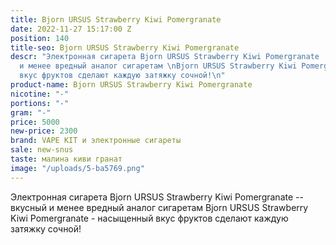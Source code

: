 ```yaml
---
title: Bjorn URSUS Strawberry Kiwi Pomergranate
date: 2022-11-27 15:17:00 Z
position: 140
title-seo: Bjorn URSUS Strawberry Kiwi Pomergranate
descr: "Электронная сигарета Bjorn URSUS Strawberry Kiwi Pomergranate  -- вкусный
  и менее вредный аналог сигаретам \nBjorn URSUS Strawberry Kiwi Pomergranate  - насыщенный
  вкус фруктов сделают каждую затяжку сочной!\n"
product-name: Bjorn URSUS Strawberry Kiwi Pomergranate
nicotine: "-"
portions: "-"
gram: "-"
price: 5000
new-price: 2300
brand: VAPE KIT и электронные сигареты
sale: new-snus
taste: малина киви гранат
image: "/uploads/5-ba5769.png"
---
```


Электронная сигарета Bjorn URSUS Strawberry Kiwi Pomergranate  -- вкусный и менее вредный аналог сигаретам 
Bjorn URSUS Strawberry Kiwi Pomergranate  - насыщенный вкус фруктов сделают каждую затяжку сочной!
